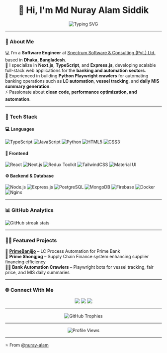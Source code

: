 <h1 align="center">👋 Hi, I'm Md Nuray Alam Siddik</h1>

<p align="center">
  <img src="https://readme-typing-svg.herokuapp.com?font=Fira+Code&size=22&pause=1000&color=1D9BF0&center=true&vCenter=true&width=520&lines=Software+Engineer+%7C+Full+Stack+Developer;Next.js+%7C+Express.js+%7C+TypeScript;Building+Scalable+Web+Apps+and+Automation+Bots" alt="Typing SVG" />
</p>

---

### 🚀 About Me  
💻 I’m a **Software Engineer** at [Spectrum Software & Consulting (Pvt.) Ltd.](https://sscl.tech) based in **Dhaka, Bangladesh**.  
🌱 I specialize in **Next.js**, **TypeScript**, and **Express.js**, developing scalable full-stack web applications for the **banking and automation sectors**.  
🤖 Experienced in building **Python Playwright crawlers** for automating banking operations such as **LC automation**, **vessel tracking**, and **daily MIS summary generation**.  
⚡ Passionate about **clean code, performance optimization, and automation**.  

---

### 🧠 Tech Stack

#### 💻 Languages  
![TypeScript](https://img.shields.io/badge/TypeScript-007ACC?style=for-the-badge&logo=typescript&logoColor=white)
![JavaScript](https://img.shields.io/badge/JavaScript-F7DF1E?style=for-the-badge&logo=javascript&logoColor=black)
![Python](https://img.shields.io/badge/Python-3776AB?style=for-the-badge&logo=python&logoColor=white)
![HTML5](https://img.shields.io/badge/HTML5-E34F26?style=for-the-badge&logo=html5&logoColor=white)
![CSS3](https://img.shields.io/badge/CSS3-1572B6?style=for-the-badge&logo=css3&logoColor=white)

#### 🧩 Frontend  
![React](https://img.shields.io/badge/React-20232A?style=for-the-badge&logo=react&logoColor=61DAFB)
![Next.js](https://img.shields.io/badge/Next.js-000000?style=for-the-badge&logo=nextdotjs&logoColor=white)
![Redux Toolkit](https://img.shields.io/badge/Redux%20Toolkit-593D88?style=for-the-badge&logo=redux&logoColor=white)
![TailwindCSS](https://img.shields.io/badge/TailwindCSS-38B2AC?style=for-the-badge&logo=tailwindcss&logoColor=white)
![Material UI](https://img.shields.io/badge/MUI-007FFF?style=for-the-badge&logo=mui&logoColor=white)

#### ⚙️ Backend & Database  
![Node.js](https://img.shields.io/badge/Node.js-339933?style=for-the-badge&logo=nodedotjs&logoColor=white)
![Express.js](https://img.shields.io/badge/Express.js-000000?style=for-the-badge&logo=express&logoColor=white)
![PostgreSQL](https://img.shields.io/badge/PostgreSQL-316192?style=for-the-badge&logo=postgresql&logoColor=white)
![MongoDB](https://img.shields.io/badge/MongoDB-47A248?style=for-the-badge&logo=mongodb&logoColor=white)
![Firebase](https://img.shields.io/badge/Firebase-FFCA28?style=for-the-badge&logo=firebase&logoColor=black)
![Docker](https://img.shields.io/badge/Docker-2496ED?style=for-the-badge&logo=docker&logoColor=white)
![Nginx](https://img.shields.io/badge/Nginx-009639?style=for-the-badge&logo=nginx&logoColor=white)

---

### 📊 GitHub Analytics

<!-- <p align="center">
  <img src="https://github-readme-stats.vercel.app/api?username=nuray-alam&show_icons=true&theme=radical&count_private=true&hide_border=true" height="165" />
  <img src="https://github-readme-stats.vercel.app/api/top-langs/?username=nuray-alam&layout=compact&theme=radical&hide_border=true" height="165" />
</p> -->

<!-- <p align="center"> -->
  <!-- <img src="https://streak-stats.demolab.com?user=nuray-alam&theme=radical&hide_border=true" alt="GitHub Streak" /> -->
<!-- </p> -->
![GitHub streak stats](https://github-readme-streak-stats.herokuapp.com/?user=nuray-alam)

---

### 🧑‍💻 Featured Projects
🚀 **[PrimeBanijjo](https://primebanijjo.primebank.com.bd)** – LC Process Automation for Prime Bank  
🤝 **Prime Shongjog** – Supply Chain Finance system enhancing supplier financing efficiency  
🕵️‍♂️ **Bank Automation Crawlers** – Playwright bots for vessel tracking, fair price, and MIS daily summaries  

---

### 🌐 Connect With Me

<p align="center">
  <a href="https://www.linkedin.com/in/nurayalam/"><img src="https://img.shields.io/badge/LinkedIn-0077B5?style=for-the-badge&logo=linkedin&logoColor=white"/></a>
  <a href="mailto:nuray.alam24@gmail.com"><img src="https://img.shields.io/badge/Gmail-D14836?style=for-the-badge&logo=gmail&logoColor=white"/></a>
  <a href="https://github.com/nuray-alam"><img src="https://img.shields.io/badge/GitHub-000000?style=for-the-badge&logo=github&logoColor=white"/></a>
</p>

---

<p align="center">
  <img src="https://github-profile-trophy.vercel.app/?username=nuray-alam&theme=radical&margin-w=10&margin-h=10&no-frame=true" alt="GitHub Trophies" />
</p>

---

<p align="center">
  <img src="https://komarev.com/ghpvc/?username=nuray-alam&label=Profile%20Views&color=1D9BF0&style=for-the-badge" alt="Profile Views" />
</p>

---

⭐️ From [@nuray-alam](https://github.com/nuray-alam)
